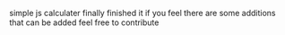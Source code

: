 
simple js calculater 
finally finished it
if you feel there are some additions that can be added feel free to contribute
